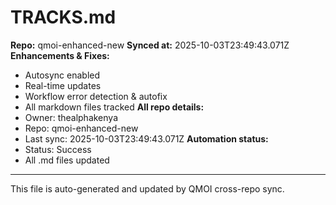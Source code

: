 # TRACKS.md

**Repo:** qmoi-enhanced-new
**Synced at:** 2025-10-03T23:49:43.071Z
**Enhancements & Fixes:**
- Autosync enabled
- Real-time updates
- Workflow error detection & autofix
- All markdown files tracked
**All repo details:**
- Owner: thealphakenya
- Repo: qmoi-enhanced-new
- Last sync: 2025-10-03T23:49:43.071Z
**Automation status:**
- Status: Success
- All .md files updated
---
This file is auto-generated and updated by QMOI cross-repo sync.
